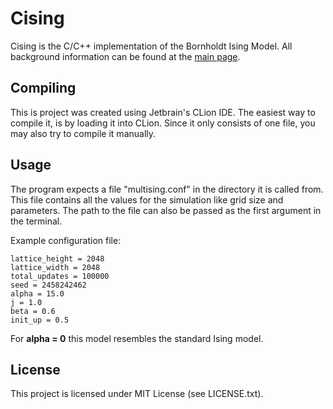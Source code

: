 # Cising

Cising is the C/C++ implementation of the Bornholdt Ising Model. All
background information can be found at the
[main page](https://github.com/kenokrieger/multising).

## Compiling

This is project was created using Jetbrain's CLion IDE. The easiest way to
compile it, is by loading it into CLion. Since it only consists of one file,
you may also try to compile it manually.

## Usage

The program expects a file "multising.conf" in the directory it is called from.
This file contains all the values for the simulation like grid size and parameters.
The path to the file can also be passed as the first argument in the terminal.

Example configuration file:

```
lattice_height = 2048
lattice_width = 2048
total_updates = 100000
seed = 2458242462
alpha = 15.0
j = 1.0
beta = 0.6
init_up = 0.5
```

For **alpha = 0** this model resembles the standard Ising model.

## License

This project is licensed under MIT License (see LICENSE.txt).
